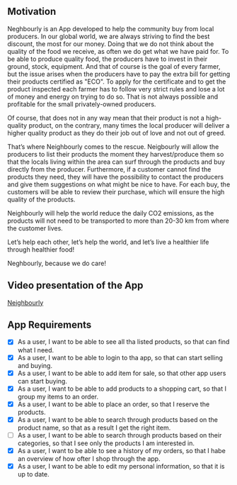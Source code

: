 ## Motivation
Neghbourly is an App developed to help the community buy from local producers. In our global world, we are always striving to find the best discount, the most for our money.
Doing that we do not think about the quality of the food we receive, as often we do get what we have paid for. To be able to produce quality food, the producers have to invest in their ground, stock, equipment. And that of course is the goal of every farmer, but the issue arises when the producers have to pay the extra bill for getting their products certified as "ECO". To apply for the certificate and to get the product inspected each farmer has to follow very strict rules and lose a lot of money and energy on trying to do so. That is not always possible and profitable for the small privately-owned producers. 

Of course, that does not in any way mean that their product is not a high-quality product, on the contrary, many times the local producer will deliver a higher quality product as they do their job out of love and not out of greed.

That’s where Neighbourly comes to the rescue. Neigbourly will allow the producers to list their products the moment they harvest/produce them so that the locals living within the area can surf through the products and buy directly from the producer. Furthermore, if a customer cannot find the products they need, they will have the possibility to contact the producers and give them suggestions on what might be nice to have. For each buy, the customers will be able to review their purchase, which will ensure the high quality of the products. 

Neighbourly will help the world reduce the daily CO2 emissions, as the products will not need to be transported to more than 20-30 km from where the customer lives. 

Let’s help each other, let’s help the world, and let’s live a healthier life through healthier food!

Neghbourly, because we do care!

## Video presentation of the App
[Neighbourly](https://youtu.be/cTrvHRT6mP8)

## App Requirements
- [x] As a user, I want to be able to see all tha listed products, so that can find what I need.
- [x] As a user, I want to be able to login to tha app, so that can start selling and buying.
- [x] As a user, I want to be able to add item for sale, so that other app users can start buying.
- [x] As a user, I want to be able to add products to a shopping cart, so that I group my items to an order.
- [x] As a user, I want to be able to place an order, so that I reserve the products.
- [x] As a user, I want to be able to search through products based on the product name, so that as a result I get the right item.
- [ ] As a user, I want to be able to search through products based on their categories, so that I see only the products I am interested in.
- [x] As a user, I want to be able to see a history of my orders, so that I habe an overview of how ofter I shop through the app.
- [x] As a user, I want to be able to edit my personal information, so that it is up to date.

